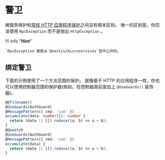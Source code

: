 # 警卫

微服务保护和[常规 HTTP 应用程序保护](/guards)之间没有根本区别。
唯一的区别是，你应该使用 `RpcException` 而不是抛出 `HttpException` 。

!!! info "**Hint**"

    `RpcException`类是从`@nestjs/microservices`包中公开的。

## 绑定警卫

下面的示例使用了一个方法范围的保护。
就像基于 HTTP 的应用程序一样，你也可以使用控制器范围的保护器(例如，在控制器类前面加上 `@UseGuards()` 装饰器)。

```typescript
@@filename()
@UseGuards(AuthGuard)
@MessagePattern({ cmd: 'sum' })
accumulate(data: number[]): number {
  return (data || []).reduce((a, b) => a + b);
}
@@switch
@UseGuards(AuthGuard)
@MessagePattern({ cmd: 'sum' })
accumulate(data) {
  return (data || []).reduce((a, b) => a + b);
}
```
